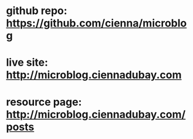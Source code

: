 # github repo: https://github.com/cienna/microblog
# live site: http://microblog.ciennadubay.com
# resource page: http://microblog.ciennadubay.com/posts
